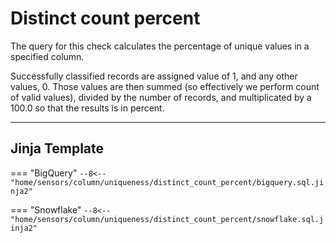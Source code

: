 # Distinct count percent
The query for this check calculates the percentage of unique values in a specified column.

Successfully classified records are assigned value of 1, and any other values, 0.
Those values are then summed (so effectively we perform count of valid values), divided by the number of records,
and multiplicated by a 100.0 so that the results is in percent.
___
## Jinja Template
=== "BigQuery"
    ```
    --8<-- "home/sensors/column/uniqueness/distinct_count_percent/bigquery.sql.jinja2"
    ```

=== "Snowflake"
    ```
    --8<-- "home/sensors/column/uniqueness/distinct_count_percent/snowflake.sql.jinja2"
    ```